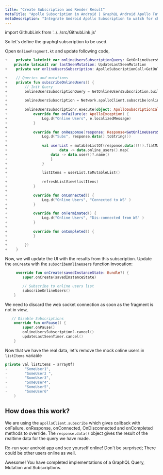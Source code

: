```yaml
---
title: "Create Subscription and Render Result"
metaTitle: "Apollo Subscription in Android | GraphQL Android Apollo Tutorial"
metaDescription: "Integrate Android Apollo Subscription to watch for changes in realtime data. We use GraphQL subscriptions as an example to get live data in the Android app"
---
```


import GithubLink from '../../src/GithubLink.js'

So let's define the graphql subscription to be used.

Open `OnlineFragment.kt` and update following code,

<GithubLink link="https://github.com/hasura/learn-graphql/blob/master/tutorials/mobile/android-apollo/app-final/app/src/main/java/com/hasura/todo/Todo/ui/online/OnlineFragment.kt" text="OnlineFragment.kt" />

```kotlin
+    private lateinit var onlineUsersSubscriptionQuery: GetOnlineUsersSubscription
    private lateinit var lastSeenMutation: UpdateLastSeenMutation
+    private var onlineUsersSubscription: ApolloSubscriptionCall<GetOnlineUsersSubscription.Data>? = null

+    // Queries and mutations
+    private fun subscribeOnlineUsers() {
+        // Init Query
+        onlineUsersSubscriptionQuery = GetOnlineUsersSubscription.builder().build()
+
+        onlineUsersSubscription = Network.apolloClient.subscribe(onlineUsersSubscriptionQuery)
+
+        onlineUsersSubscription?.execute(object: ApolloSubscriptionCall.Callback<GetOnlineUsersSubscription.Data> {
+            override fun onFailure(e: ApolloException) {
+                Log.d("Online Users", e.localizedMessage)
+            }
+
+            override fun onResponse(response: Response<GetOnlineUsersSubscription.Data>) {
+                Log.d("Subs", response.data().toString())
+
+                val userList = mutableListOf(response.data()!!).flatMap {
+                        data -> data.online_users().map{
+                    data -> data.user()?.name()
+                    }
+                }
+
+                listItems = userList.toMutableList()
+
+                refreshListView(listItems)
+            }
+
+            override fun onConnected() {
+                Log.d("Online Users", "Connected to WS" )
+            }
+
+            override fun onTerminated() {
+                Log.d("Online Users", "Dis-connected from WS" )
+            }
+
+            override fun onCompleted() {
+            }
+
+        })
+    }
```

Now, we will update the UI with the results from this subscription. Update the `onCreate` with the `subscribeOnlineUsers` function invocation:

```kotlin
     override fun onCreate(savedInstanceState: Bundle?) {
        super.onCreate(savedInstanceState)

        // Subscribe to online users list
        subscribeOnlineUsers()
    }
```

We need to discard the web socket connection as soon as the fragment is not in view,

```kotlin
   // Disable Subscriptions
    override fun onPause() {
        super.onPause()
        onlineUsersSubscription?.cancel()
        updateLastSeenTimer.cancel()
    }
```

Now that we have the real data, let's remove the mock online users in `listItems` variable

```swift
private val listItems = arrayOf(
-        "SomeUser1",
-        "SomeUser2 ",
-        "SomeUser3",
-        "SomeUser4",
-        "SomeUser5",
-        "SomeUser6"
    )
```

## How does this work?

We are using the `apolloClient.subscribe` which gives callback with onFailure, onResponse, onConnected, OnDisconnected and onCompleted methods to override. The `response.data()` object gives the result of the realtime data for the query we have made.

Re-run your android app and see yourself online! Don't be surprised; There could be other users online as well.

Awesome! You have completed implementations of a GraphQL Query, Mutation and Subscriptions.
